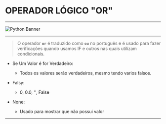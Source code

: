 # OPERADOR LÓGICO "OR"

---

<img src="https://learn.temporal.io/assets/images/banner_python-0d345d125b6892840c54f7e1460c8a5a.png" alt="Python Banner">

---

> O operador **`or`** é traduzido como **`ou`** no português e é usado para fazer verificações quando usamos IF e outros nas quais utilizam condicionais.

- Se Um Valor é for Verdadeiro:
  - Todos os valores serão verdadeiros, mesmo tendo varios falsos. 
  
- Falsy:
  - 0, 0.0, '', False
  
- None:
  - Usado para mostrar que não possui valor

---